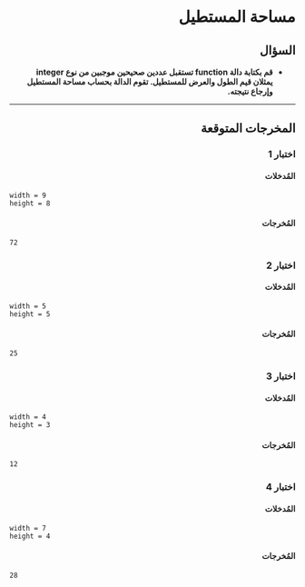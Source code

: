 # <div dir="rtl">مساحة المستطيل</div>

## <div dir="rtl">السؤال</div>

<ul dir="rtl">
<li>
<b>
قم بكتابة دالة function تستقبل عددين صحيحين موجبين من نوع integer يمثلان قيم الطول والعرض للمستطيل. تقوم الدالة بحساب مساحة المستطيل وإرجاع نتيجته.
</b>
</li>
</ul>

---

## <div dir="rtl">المخرجات المتوقعة</div>

### <div dir="rtl">اختبار 1</div>

#### <div dir="rtl">المُدخلات</div>

```text
width = 9
height = 8
```

#### <div dir="rtl">المُخرجات</div>

```text
72
```

### <div dir="rtl">اختبار 2</div>

#### <div dir="rtl">المُدخلات</div>

```text
width = 5
height = 5
```

#### <div dir="rtl">المُخرجات</div>

```text
25
```

### <div dir="rtl">اختبار 3</div>

#### <div dir="rtl">المُدخلات</div>

```text
width = 4
height = 3
```

#### <div dir="rtl">المُخرجات</div>

```text
12
```

### <div dir="rtl">اختبار 4</div>

#### <div dir="rtl">المُدخلات</div>

```text
width = 7
height = 4
```

#### <div dir="rtl">المُخرجات</div>

```text
28
```